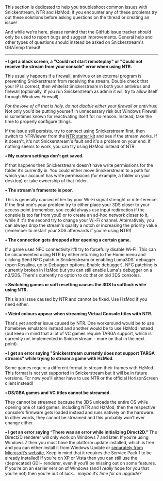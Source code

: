 This section is dedicated to help you troubleshoot common issues with Snickerstream, NTR and HzMod. If you encounter any of these problems try out these solutions before asking questions on the thread or creating an issue!

And while we're here, please remind that the GitHub issue tracker should only be used to report bugs and suggest improvements. General help and other types of questions should instead be asked on Snickerstream's GBATemp thread!


***


**• I get a black screen,  a "Could not start remoteplay" or "Could not receive the stream from your console" error when using NTR.**

This usually happens if a firewall, antivirus or an external program is preventing Snickerstream from receiving the stream. Double check that your IP is correct, then whitelist Snickerstream in both your antivirus and firewall (optionally, if you run Snickerstream as admin it will try to allow itself through Windows Firewall). 

_For the love of all that is holy, do not disable either your firewall or antivirus!_ Not only you'd be putting yourself in unnecessary risk but Windows Firewall is sometimes known for reactivating itself for no reason. Instead, take the time to properly configure things.

If the issue still persists, try to connect using Snickerstream first, then switch to NTRViewer from the [NTR starter kit](https://github.com/44670/BootNTR/files/222950/NTR_3.4PREVIEW2_STARTER_KIT.zip) and see if the stream works. If it doesn't, it's not Snickerstream's fault and it's a problem on your end. If nothing seems to work, you can try using HzMod instead of NTR.

**• My custom settings don't get saved.**

If that happens then Snickerstream doesn’t have write permissions for the folder it’s currently in. You could either move Snickerstream to a path for which your account has write permissions (for example, a folder on your desktop) or take ownership of that folder. 

**• The stream's framerate is poor.**

This is generally caused either by poor Wi-Fi signal strenght or interference. If the first one's your problem try to either place your 3DS closer to your access point (remember, you could always use input redirection if the console is too far from you!) or to create an ad-hoc network closer to it, while if it's the second try to change your Wi-Fi channel. Alternatively, you can always drop the stream's quality a notch or increasing the priority value (remember to restart your 3DS afterwards if you're using NTR!)

**• The connection gets dropped after opening a certain game.**

If a game uses NFC connectivity it'll try to forcefully disable Wi-Fi. This can be circumvented using NTR by either returning to the Home menu and clicking Send NFC patch in Snickerstream or enabling Luma3DS' debugger (open Rosalina, go to Debugger options, Enable debugger). NFC patching is currently broken in HzMod but you can still enable Luma's debugger on a n3/2DS. There's currently no option to do that on old 3DS consoles.

**• Switching games or soft resetting causes the 3DS to softlock while using NTR.**

This is an issue caused by NTR and cannot be fixed. Use HzMod if you need either.

**• Weird colours appear when streaming Virtual Console titles with NTR.**

That's yet another issue caused by NTR. One workaround would be to use homebrew emulators instead and another would be to use HzMod instead (but keep in mind that a lot of VC games require TARGA support, which is currently not implemented in Snickerstream - more on that in the next point).

**• I get an error saying "Snickerstream currently does not support TARGA streams" while trying to stream a game with HzMod.**

Some games require a different format to stream their frames with HzMod. This format is not yet supported in Snickerstream but it will be in future versions. For now you'll either have to use NTR or the official HorizonScreen client instead!

**• DS/GBA games and VC titles cannot be streamed.**

They cannot be streamed because the 3DS unloads the entire OS while opening one of said games, including NTR and HzMod, then the respective console's firmware gets loaded instead and runs natively on the hardware. In other words, they cannot be streamed and this probably won't ever change either.


**• I get an error saying “There was an error while initializing Direct2D.”**
The Direct2D renderer will only work on Windows 7 and later. If you’re using Windows 7 then you must have the platform update installed, which is free and you can either install it from Windows Update or [separately from Microsoft’s website.](https://www.microsoft.com/en-us/download/details.aspx?id=36805) Keep in mind that it requires the Service Pack 1 to be already installed! If you’re on XP or Vista then you can still use the (deprecated) GDI+ renderer, even if you’ll be missing out on some features. If you’re on an earlier version of Windows (and I _really_ hope for you that you’re not) then you’re out of luck… _maybe it’s time for an upgrade?_